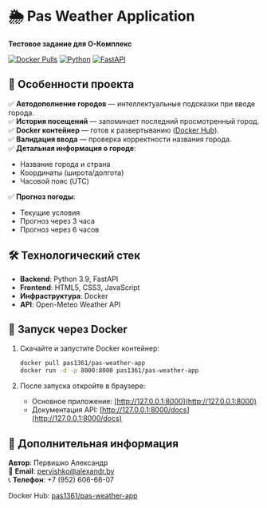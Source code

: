 # 🌦️ Pas Weather Application

**Тестовое задание для О-Комплекс**

[![Docker Pulls](https://img.shields.io/docker/pulls/pas1361/pas-weather-app?style=flat-square)](https://hub.docker.com/r/pas1361/pas-weather-app)
[![Python](https://img.shields.io/badge/Python-3.9+-blue?style=flat-square)](https://python.org)
[![FastAPI](https://img.shields.io/badge/Framework-FastAPI-green?style=flat-square)](https://fastapi.tiangolo.com)

## 🚀 Особенности проекта

✅ **Автодополнение городов** — интеллектуальные подсказки при вводе города.  
✅ **История посещений** — запоминает последний просмотренный город.  
✅ **Docker контейнер** — готов к развертыванию ([Docker Hub](https://hub.docker.com/r/pas1361/pas-weather-app)).  
✅ **Валидация ввода** — проверка корректности названия города.  
✅ **Детальная информация о городе**:
   - Название города и страна
   - Координаты (широта/долгота)
   - Часовой пояс (UTC)
     
✅ **Прогноз погоды**:
   - Текущие условия
   - Прогноз через 3 часа
   - Прогноз через 6 часов

## 🛠️ Технологический стек

- **Backend**: Python 3.9, FastAPI
- **Frontend**: HTML5, CSS3, JavaScript
- **Инфраструктура**: Docker
- **API**: Open-Meteo Weather API

## 🐳 Запуск через Docker

1. Скачайте и запустите Docker контейнер:

    ```bash
    docker pull pas1361/pas-weather-app
    docker run -d -p 8000:8000 pas1361/pas-weather-app
    ```

2. После запуска откройте в браузере:

   - Основное приложение: [http://127.0.0.1:8000](http://127.0.0.1:8000)
   - Документация API: [http://127.0.0.1:8000/docs](http://127.0.0.1:8000/docs)

## 📝 Дополнительная информация

**Автор**: Первишко Александр  
📧 **Email**: [pervishko@alexandr.by](mailto:pervishko@alexandr.by)  
📞 **Телефон**: +7 (952) 606-66-07  

Docker Hub: [pas1361/pas-weather-app](https://hub.docker.com/r/pas1361/pas-weather-app)
